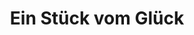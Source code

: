 ---
title: "Ein Stück vom Glück"
url: /hoehenkirchen-siegertsbrunn/ein-stueck-vom-glueck/
shop: Raumausstattung
---